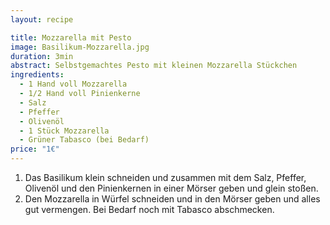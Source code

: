 ```yaml
---
layout: recipe

title: Mozzarella mit Pesto
image: Basilikum-Mozzarella.jpg
duration: 3min
abstract: Selbstgemachtes Pesto mit kleinen Mozzarella Stückchen
ingredients:
  - 1 Hand voll Mozzarella
  - 1/2 Hand voll Pinienkerne
  - Salz
  - Pfeffer
  - Olivenöl
  - 1 Stück Mozzarella
  - Grüner Tabasco (bei Bedarf)
price: "1€"
---
```


1. Das Basilikum klein schneiden und zusammen mit dem Salz, Pfeffer, Olivenöl und den Pinienkernen in einer Mörser geben und glein stoßen.
2. Den Mozzarella in Würfel schneiden und in den Mörser geben und alles gut vermengen. Bei Bedarf noch mit Tabasco abschmecken.